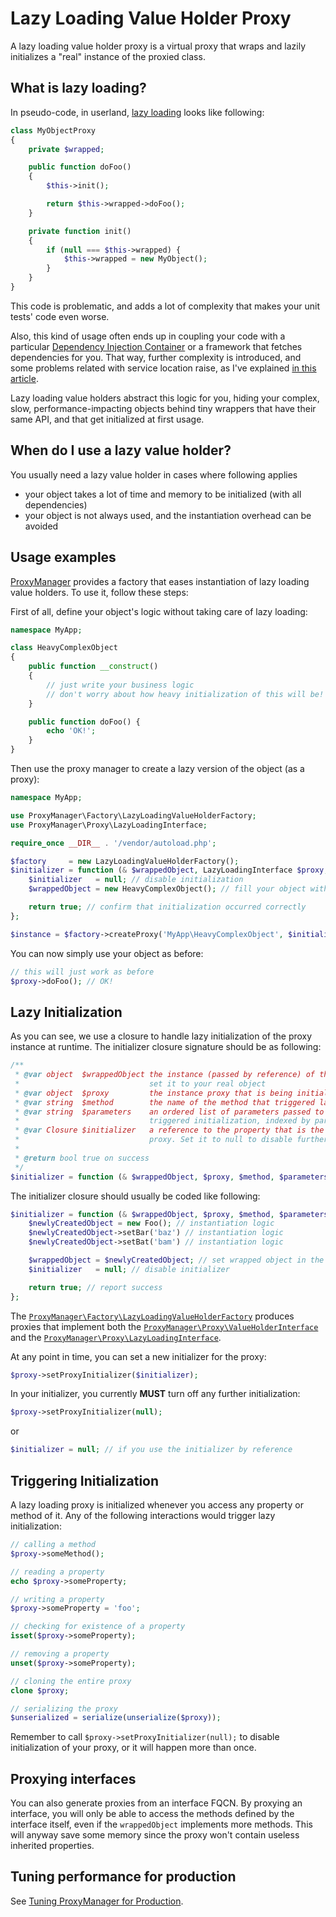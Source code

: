# Lazy Loading Value Holder Proxy

A lazy loading value holder proxy is a virtual proxy that wraps and lazily initializes a "real" instance of the proxied
class.

## What is lazy loading?

In pseudo-code, in userland, [lazy loading](http://www.martinfowler.com/eaaCatalog/lazyLoad.html) looks like following:

```php
class MyObjectProxy
{
    private $wrapped;

    public function doFoo()
    {
        $this->init();

        return $this->wrapped->doFoo();
    }

    private function init()
    {
        if (null === $this->wrapped) {
            $this->wrapped = new MyObject();
        }
    }
}
```

This code is problematic, and adds a lot of complexity that makes your unit tests' code even worse.

Also, this kind of usage often ends up in coupling your code with a particular
[Dependency Injection Container](http://martinfowler.com/articles/injection.html)
or a framework that fetches dependencies for you.
That way, further complexity is introduced, and some problems related
with service location raise, as I've explained
[in this article](http://ocramius.github.com/blog/zf2-and-symfony-service-proxies-with-doctrine-proxies/).

Lazy loading value holders abstract this logic for you, hiding your complex, slow, performance-impacting objects behind
tiny wrappers that have their same API, and that get initialized at first usage.

## When do I use a lazy value holder?

You usually need a lazy value holder in cases where following applies

 * your object takes a lot of time and memory to be initialized (with all dependencies)
 * your object is not always used, and the instantiation overhead can be avoided

## Usage examples

[ProxyManager](https://github.com/Ocramius/ProxyManager) provides a factory that eases instantiation of lazy loading
value holders. To use it, follow these steps:

First of all, define your object's logic without taking care of lazy loading:

```php
namespace MyApp;

class HeavyComplexObject
{
    public function __construct()
    {
        // just write your business logic
        // don't worry about how heavy initialization of this will be!
    }

    public function doFoo() {
        echo 'OK!';
    }
}
```

Then use the proxy manager to create a lazy version of the object (as a proxy):

```php
namespace MyApp;

use ProxyManager\Factory\LazyLoadingValueHolderFactory;
use ProxyManager\Proxy\LazyLoadingInterface;

require_once __DIR__ . '/vendor/autoload.php';

$factory     = new LazyLoadingValueHolderFactory();
$initializer = function (& $wrappedObject, LazyLoadingInterface $proxy, $method, array $parameters, & $initializer) {
    $initializer   = null; // disable initialization
    $wrappedObject = new HeavyComplexObject(); // fill your object with values here

    return true; // confirm that initialization occurred correctly
};

$instance = $factory->createProxy('MyApp\HeavyComplexObject', $initializer);
```

You can now simply use your object as before:

```php
// this will just work as before
$proxy->doFoo(); // OK!
```

## Lazy Initialization

As you can see, we use a closure to handle lazy initialization of the proxy instance at runtime.
The initializer closure signature should be as following:

```php
/**
 * @var object  $wrappedObject the instance (passed by reference) of the wrapped object,
 *                             set it to your real object
 * @var object  $proxy         the instance proxy that is being initialized
 * @var string  $method        the name of the method that triggered lazy initialization
 * @var string  $parameters    an ordered list of parameters passed to the method that
 *                             triggered initialization, indexed by parameter name
 * @var Closure $initializer   a reference to the property that is the initializer for the
 *                             proxy. Set it to null to disable further initialization
 *
 * @return bool true on success
 */
$initializer = function (& $wrappedObject, $proxy, $method, $parameters, & $initializer) {};
```

The initializer closure should usually be coded like following:

```php
$initializer = function (& $wrappedObject, $proxy, $method, $parameters, & $initializer) {
    $newlyCreatedObject = new Foo(); // instantiation logic
    $newlyCreatedObject->setBar('baz') // instantiation logic
    $newlyCreatedObject->setBat('bam') // instantiation logic

    $wrappedObject = $newlyCreatedObject; // set wrapped object in the proxy
    $initializer   = null; // disable initializer

    return true; // report success
};
```

The
[`ProxyManager\Factory\LazyLoadingValueHolderFactory`](https://github.com/Ocramius/ProxyManager/blob/master/src/ProxyManager/Factory/LazyLoadingValueHolderFactory.php)
produces proxies that implement both the
[`ProxyManager\Proxy\ValueHolderInterface`](https://github.com/Ocramius/ProxyManager/blob/master/src/ProxyManager/Proxy/ValueHolderInterface.php)
and the
[`ProxyManager\Proxy\LazyLoadingInterface`](https://github.com/Ocramius/ProxyManager/blob/master/src/ProxyManager/Proxy/LazyLoadingInterface.php).

At any point in time, you can set a new initializer for the proxy:

```php
$proxy->setProxyInitializer($initializer);
```

In your initializer, you currently **MUST** turn off any further initialization:

```php
$proxy->setProxyInitializer(null);
```

or

```php
$initializer = null; // if you use the initializer by reference
```

## Triggering Initialization

A lazy loading proxy is initialized whenever you access any property or method of it.
Any of the following interactions would trigger lazy initialization:

```php
// calling a method
$proxy->someMethod();

// reading a property
echo $proxy->someProperty;

// writing a property
$proxy->someProperty = 'foo';

// checking for existence of a property
isset($proxy->someProperty);

// removing a property
unset($proxy->someProperty);

// cloning the entire proxy
clone $proxy;

// serializing the proxy
$unserialized = serialize(unserialize($proxy));
```

Remember to call `$proxy->setProxyInitializer(null);` to disable initialization of your proxy, or it will happen more
than once.

## Proxying interfaces

You can also generate proxies from an interface FQCN. By proxying an interface, you will only be able to access the
methods defined by the interface itself, even if the `wrappedObject` implements more methods. This will anyway save
some memory since the proxy won't contain useless inherited properties.

## Tuning performance for production

See [Tuning ProxyManager for Production](tuning-for-production.md).
